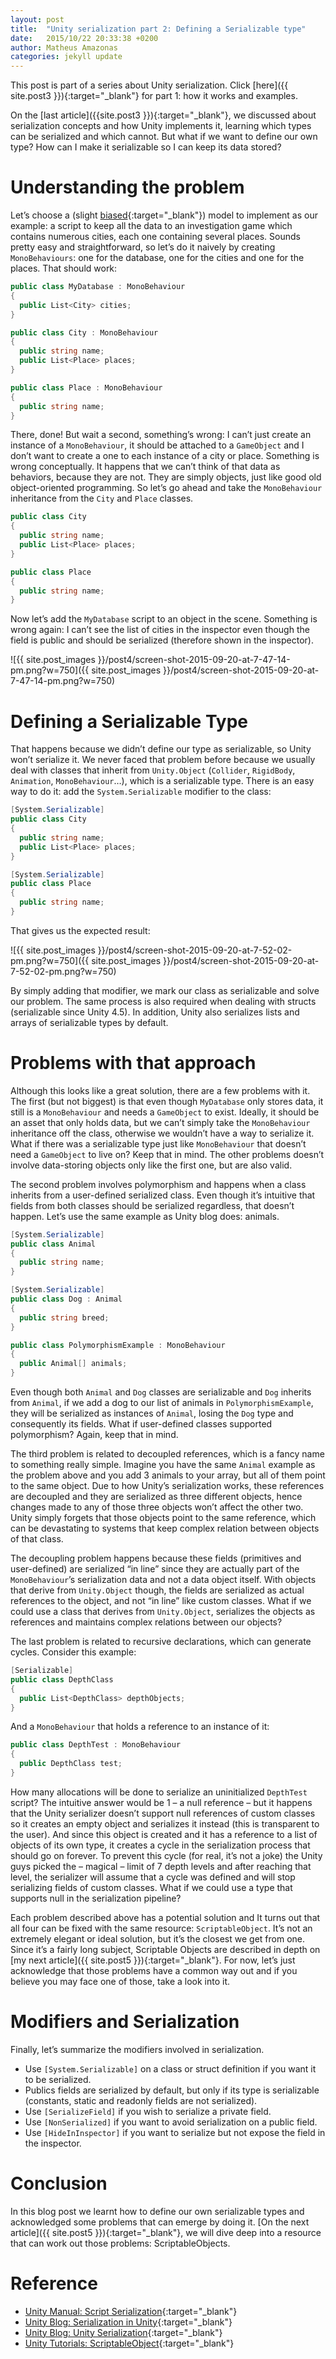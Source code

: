 ```yaml
---
layout: post
title:  "Unity serialization part 2: Defining a Serializable type"
date:   2015/10/22 20:33:38 +0200
author: Matheus Amazonas
categories: jekyll update
---
```

This post is part of a series about Unity serialization. Click [here]({{ site.post3 }}){:target="_blank"} for part 1: how it works and examples.

On the [last article]({{site.post3 }}){:target="_blank"}, we discussed about serialization concepts and how Unity implements it, learning which types can be serialized and which cannot. But what if we want to define our own type? How can I make it serializable so I can keep its data stored?

# Understanding the problem

Let’s choose a (slight [biased](https://play.google.com/store/apps/details?id=cc.lumentech.operacaoabaporu&hl=en){:target="_blank"}) model to implement as our example: a script to keep all the data to an investigation game which contains numerous cities, each one containing several places. Sounds pretty easy and straightforward, so let’s do it naively by creating `MonoBehaviours`: one for the database, one for the cities and one for the places. That should work:

```csharp
public class MyDatabase : MonoBehaviour
{
  public List<City> cities;
}

public class City : MonoBehaviour
{
  public string name;
  public List<Place> places;
}

public class Place : MonoBehaviour 
{
  public string name;
}
```

There, done! But wait a second, something’s wrong: I can’t just create an instance of a `MonoBehaviour`, it should be attached to a `GameObject` and I don’t want to create a one to each instance of a city or place. Something is wrong conceptually. It happens that we can’t think of that data as behaviors, because they are not. They are simply objects, just like good old object-oriented programming. So let’s go ahead and take the `MonoBehaviour` inheritance from the `City` and `Place` classes.

```csharp
public class City
{
  public string name;
  public List<Place> places;
}

public class Place 
{
  public string name;
}
```

Now let’s add the `MyDatabase` script to an object in the scene. Something is wrong again: I can’t see the list of cities in the inspector even though the field is public and should be serialized (therefore shown in the inspector).

![{{ site.post_images }}/post4/screen-shot-2015-09-20-at-7-47-14-pm.png?w=750]({{ site.post_images }}/post4/screen-shot-2015-09-20-at-7-47-14-pm.png?w=750)

# Defining a Serializable Type

That happens because we didn’t define our type as serializable, so Unity won’t serialize it. We never faced that problem before because we usually deal with classes that inherit from `Unity.Object` (`Collider`, `RigidBody`, `Animation`, `MonoBehaviour`…), which is a serializable type. There is an easy way to do it: add the `System.Serializable` modifier to the class:

```csharp
[System.Serializable]
public class City 
{
  public string name;
  public List<Place> places;
}

[System.Serializable]
public class Place 
{
  public string name;
}
```

That gives us the expected result:

![{{ site.post_images }}/post4/screen-shot-2015-09-20-at-7-52-02-pm.png?w=750]({{ site.post_images }}/post4/screen-shot-2015-09-20-at-7-52-02-pm.png?w=750)

By simply adding that modifier, we mark our class as serializable and solve our problem. The same process is also required when dealing with structs (serializable since Unity 4.5). In addition, Unity also serializes lists and arrays of serializable types by default.

# Problems with that approach

Although this looks like a great solution, there are a few problems with it. The first (but not biggest) is that even though `MyDatabase` only stores data, it still is a `MonoBehaviour` and needs a `GameObject` to exist. Ideally, it should be an asset that only holds data, but we can’t simply take the `MonoBehaviour` inheritance off the class, otherwise we wouldn’t have a way to serialize it. What if there was a serializable type just like `MonoBehaviour` that doesn’t need a `GameObject` to live on? Keep that in mind. The other problems doesn’t involve data-storing objects only like the first one, but are also valid.

The second problem involves polymorphism and happens when a class inherits from a user-defined serialized class. Even though it’s intuitive that fields from both classes should be serialized regardless, that doesn’t happen. Let’s use the same example as Unity blog does: animals.

```csharp
[System.Serializable]
public class Animal 
{
  public string name;
}

[System.Serializable]
public class Dog : Animal 
{
  public string breed;
}

public class PolymorphismExample : MonoBehaviour 
{
  public Animal[] animals;
}
```

Even though both `Animal` and `Dog` classes are serializable and `Dog` inherits from `Animal`, if we add a dog to our list of animals in `PolymorphismExample`, they will be serialized as instances of `Animal`, losing the `Dog` type and consequently its fields. What if user-defined classes supported polymorphism? Again, keep that in mind.

The third problem is related to decoupled references, which is a fancy name to something really simple. Imagine you have the same `Animal` example as the problem above and you add 3 animals to your array, but all of them point to the same object. Due to how Unity’s serialization works, these references are decoupled and they are serialized as three different objects, hence changes made to any of those three objects won’t affect the other two. Unity simply forgets that those objects point to the same reference, which can be devastating to systems that keep complex relation between objects of that class.

The decoupling problem happens because these fields (primitives and user-defined) are serialized “in line” since they are actually part of the `MonoBehaviour`’s serialization data and not a data object itself. With objects that derive from `Unity.Object` though, the fields are serialized as actual references to the object, and not “in line” like custom classes. What if we could use a class that derives from `Unity.Object`, serializes the objects as references and maintains complex relations between our objects?

The last problem is related to recursive declarations, which can generate cycles. Consider this example:

```csharp
[Serializable]
public class DepthClass  
{
  public List<DepthClass> depthObjects; 
}
```

And a `MonoBehaviour` that holds a reference to an instance of it:

```csharp
public class DepthTest : MonoBehaviour 
{
  public DepthClass test;
}
```

How many allocations will be done to serialize an uninitialized `DepthTest` script? The intuitive answer would be 1 – a null reference – but it happens that the Unity serializer doesn’t support null references of custom classes so it creates an empty object and serializes it instead (this is transparent to the user). And since this object is created and it has a reference to a list of objects of its own type, it creates a cycle in the serialization process that should go on forever. To prevent this cycle (for real, it’s not a joke) the Unity guys picked the – magical – limit of 7 depth levels and after reaching that level, the serializer will assume that a cycle was defined and will stop serializing fields of custom classes. What if we could use a type that supports null in the serialization pipeline?

Each problem described above has a potential solution and It turns out that all four can be fixed with the same resource: `ScriptableObject`. It’s not an extremely elegant or ideal solution, but it’s the closest we get from one. Since it’s a fairly long subject, Scriptable Objects are described in depth on [my next article]({{ site.post5 }}){:target="_blank"}. For now, let’s just acknowledge that those problems have a common way out and if you believe you may face one of those, take a look into it.

# Modifiers and Serialization

Finally, let’s summarize the modifiers involved in serialization.

- Use `[System.Serializable]` on a class or struct definition if you want it to be serialized.
- Publics fields are serialized by default, but only if its type is serializable (constants, static and readonly fields are not serialized).
- Use `[SerializeField]` if you wish to serialize a private field.
- Use `[NonSerialized]` if you want to avoid serialization on a public field.
- Use `[HideInInspector]` if you want to serialize but not expose the field in the inspector.

# Conclusion

In this blog post we learnt how to define our own serializable types and acknowledged some problems that can emerge by doing it. [On the next article]({{ site.post5 }}){:target="_blank"}, we will dive deep into a resource that can work out those problems: ScriptableObjects.

# Reference

- [Unity Manual: Script Serialization](http://docs.unity3d.com/Manual/script-Serialization.html){:target="_blank"}
- [Unity Blog: Serialization in Unity](http://blogs.unity3d.com/2014/06/24/serialization-in-unity/){:target="_blank"}
- [Unity Blog: Unity Serialization](http://blogs.unity3d.com/2012/10/25/unity-serialization/){:target="_blank"}
- [Unity Tutorials: ScriptableObject](https://unity3d.com/learn/tutorials/modules/beginner/live-training-archive/scriptable-objects){:target="_blank"}